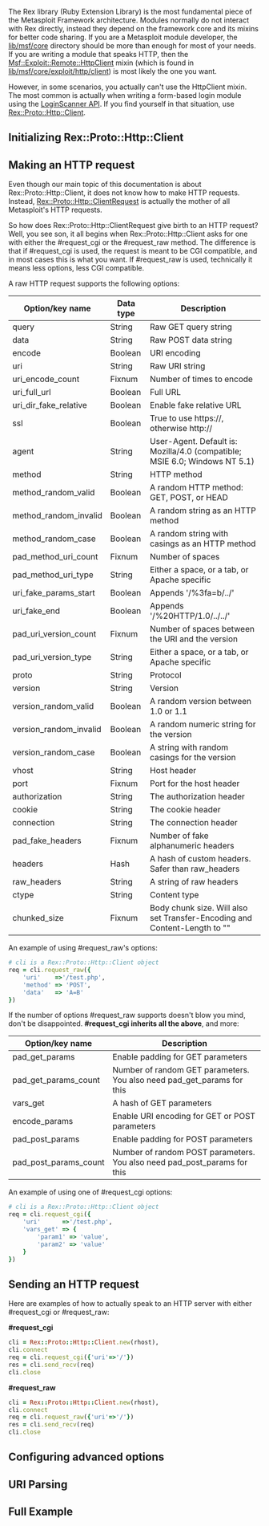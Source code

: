 The Rex library (Ruby Extension Library) is the most fundamental piece of the Metasploit Framework architecture. Modules normally do not interact with Rex directly, instead they depend on the framework core and its mixins for better code sharing. If you are a Metasploit module developer, the [lib/msf/core](https://github.com/rapid7/metasploit-framework/tree/master/lib/msf/core) directory should be more than enough for most of your needs. If you are writing a module that speaks HTTP, then the [Msf::Exploit::Remote::HttpClient](https://github.com/rapid7/metasploit-framework/wiki/How-to-Send-an-HTTP-Request-Using-HTTPClient) mixin (which is found in [lib/msf/core/exploit/http/client](https://github.com/rapid7/metasploit-framework/blob/master/lib/msf/core/exploit/http/client.rb)) is most likely the one you want.

However, in some scenarios, you actually can't use the HttpClient mixin. The most common is actually when writing a form-based login module using the [LoginScanner API](https://github.com/rapid7/metasploit-framework/wiki/Creating-Metasploit-Framework-LoginScanners). If you find yourself in that situation, use [Rex::Proto::Http::Client](https://github.com/rapid7/metasploit-framework/blob/master/lib/rex/proto/http/client.rb).

## Initializing Rex::Proto::Http::Client

## Making an HTTP request

Even though our main topic of this documentation is about Rex::Proto::Http::Client, it does not know how to make HTTP requests. Instead, [Rex::Proto::Http::ClientRequest](https://github.com/rapid7/metasploit-framework/blob/master/lib/rex/proto/http/client_request.rb) is actually the mother of all Metasploit's HTTP requests.

So how does Rex::Proto::Http::ClientRequest give birth to an HTTP request? Well, you see son, it all begins when Rex::Proto::Http::Client asks for one with either the #request_cgi or the #request_raw method. The difference is that if #request_cgi is used, the request is meant to be CGI compatible, and in most cases this is what you want. If #request_raw is used, technically it means less options, less CGI compatible.

A raw HTTP request supports the following options:

| Option/key name | Data type | Description |
| --------------- | --------- | ----------- |
| query | String | Raw GET query string |
| data | String | Raw POST data string |
| encode | Boolean | URI encoding |
| uri | String | Raw URI string |
| uri_encode_count | Fixnum | Number of times to encode |
| uri_full_url | Boolean | Full URL |
| uri_dir_fake_relative | Boolean | Enable fake relative URL |
| ssl | Boolean | True to use https://, otherwise http:// |
| agent | String | User-Agent. Default is: Mozilla/4.0 (compatible; MSIE 6.0; Windows NT 5.1)|
| method | String | HTTP method |
| method_random_valid | Boolean | A random HTTP method: GET, POST, or HEAD |
| method_random_invalid | Boolean | A random string as an HTTP method |
| method_random_case | Boolean | A random string with casings as an HTTP method |
| pad_method_uri_count | Fixnum | Number of spaces |
| pad_method_uri_type | String | Either a space, or a tab, or Apache specific |
| uri_fake_params_start | Boolean | Appends '/%3fa=b/../' |
| uri_fake_end | Boolean | Appends '/%20HTTP/1.0/../../' |
| pad_uri_version_count | Fixnum | Number of spaces between the URI and the version |
| pad_uri_version_type | String | Either a space, or a tab, or Apache specific |
| proto | String | Protocol |
| version | String | Version |
| version_random_valid | Boolean | A random version between 1.0 or 1.1 |
| version_random_invalid | Boolean | A random numeric string for the version |
| version_random_case | Boolean | A string with random casings for the version |
| vhost | String | Host header |
| port | Fixnum | Port for the host header |
| authorization | String | The authorization header |
| cookie | String | The cookie header |
| connection | String | The connection header |
| pad_fake_headers | Fixnum | Number of fake alphanumeric headers |
| headers | Hash | A hash of custom headers. Safer than raw_headers |
| raw_headers | String | A string of raw headers |
| ctype | String | Content type |
| chunked_size | Fixnum | Body chunk size. Will also set Transfer-Encoding and Content-Length to "" |

An example of using #request_raw's options:

```ruby
# cli is a Rex::Proto::Http::Client object
req = cli.request_raw({
	'uri'    =>'/test.php',
	'method' => 'POST',
	'data'   => 'A=B'
})
```

If the number of options #request_raw supports doesn't blow you mind, don't be disappointed. **#request_cgi inherits all the above**, and more:

| Option/key name | Description |
| --------------- | ----------- |
| pad_get_params | Enable padding for GET parameters |
| pad_get_params_count | Number of random GET parameters. You also need pad_get_params for this |
| vars_get | A hash of GET parameters |
| encode_params | Enable URI encoding for GET or POST parameters |
| pad_post_params | Enable padding for POST parameters |
| pad_post_params_count | Number of random POST parameters. You also need pad_post_params for this |

An example of using one of #request_cgi options:

```ruby
# cli is a Rex::Proto::Http::Client object
req = cli.request_cgi({
	'uri'      =>'/test.php',
	'vars_get' => {
		'param1' => 'value',
		'param2' => 'value'
	}
})
```


## Sending an HTTP request

Here are examples of how to actually speak to an HTTP server with either #request_cgi or #request_raw:

**#request_cgi**

```ruby
cli = Rex::Proto::Http::Client.new(rhost),
cli.connect
req = cli.request_cgi({'uri'=>'/'})
res = cli.send_recv(req)
cli.close
```

**#request_raw**

```ruby
cli = Rex::Proto::Http::Client.new(rhost),
cli.connect
req = cli.request_raw({'uri'=>'/'})
res = cli.send_recv(req)
cli.close
```

## Configuring advanced options

## URI Parsing

## Full Example